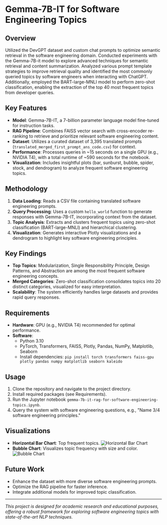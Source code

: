 # Gemma-7B-IT for Software Engineering Topics

## Overview
Utilized the DevGPT dataset and custom chat prompts to optimize semantic retrieval in the software engineering domain. Conducted experiments with the Gemma-7B-it model to explore advanced techniques for semantic retrieval and content summarization. Analyzed various prompt template strategies to improve retrieval quality and identified the most commonly queried topics by software engineers when interacting with ChatGPT. Additionally, employed the BART-large-MNLI model to perform zero-shot classification, enabling the extraction of the top 40 most frequent topics from developer queries.

## Key Features
- **Model**: Gemma-7B-IT, a 7-billion parameter language model fine-tuned for instruction tasks.
- **RAG Pipeline**: Combines FAISS vector search with cross-encoder re-ranking to retrieve and prioritize relevant software engineering content.
- **Dataset**: Utilizes a curated dataset of 3,395 translated prompts (`translated_merged_first_prompt_ans_code.csv`) for context.
- **Performance**: Processes queries in ~15 seconds on a single GPU (e.g., NVIDIA T4), with a total runtime of ~590 seconds for the notebook.
- **Visualization**: Includes insightful plots (bar, sunburst, bubble, spider, stock, and dendrogram) to analyze frequent software engineering topics.

## Methodology
1. **Data Loading**: Reads a CSV file containing translated software engineering prompts.
2. **Query Processing**: Uses a custom `hello_world` function to generate responses with Gemma-7B-IT, incorporating context from the dataset.
3. **Topic Analysis**: Extracts and clusters frequent topics using zero-shot classification (BART-large-MNLI) and hierarchical clustering.
4. **Visualization**: Generates interactive Plotly visualizations and a dendrogram to highlight key software engineering principles.

## Key Findings
- **Top Topics**: Modularization, Single Responsibility Principle, Design Patterns, and Abstraction are among the most frequent software engineering concepts.
- **Merged Categories**: Zero-shot classification consolidates topics into 20 distinct categories, visualized for easy interpretation.
- **Scalability**: The system efficiently handles large datasets and provides rapid query responses.

## Requirements
- **Hardware**: GPU (e.g., NVIDIA T4) recommended for optimal performance.
- **Software**:
  - Python 3.10
  - PyTorch, Transformers, FAISS, Plotly, Pandas, NumPy, Matplotlib, Seaborn
  - Install dependencies: `pip install torch transformers faiss-gpu plotly pandas numpy matplotlib seaborn kaleido`

## Usage
1. Clone the repository and navigate to the project directory.
2. Install required packages (see Requirements).
3. Run the Jupyter notebook `gemma-7b-it-rag-for-software-engineering-topics.ipynb`.
4. Query the system with software engineering questions, e.g., "Name 3/4 software engineering principles."

## Visualizations
- **Horizontal Bar Chart**: Top frequent topics.
  ![Horizontal Bar Chart](https://i.postimg.cc/MG21QDwQ/items-with-highest-frequency.png)
- **Bubble Chart**: Visualizes topic frequency with size and color.
  ![Bubble Chart](https://i.postimg.cc/gjJhWtVf/bubble-chart.png)
## Future Work
- Enhance the dataset with more diverse software engineering prompts.
- Optimize the RAG pipeline for faster inference.
- Integrate additional models for improved topic classification.

---

*This project is designed for academic research and educational purposes, offering a robust framework for exploring software engineering topics with state-of-the-art NLP techniques.*
